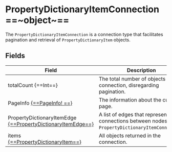 # PropertyDictionaryItemConnection ==~object~==

The `PropertyDictionaryItemConnection` is a connection type that facilitates pagination and retrieval of `PropertyDictionaryItem` objects.

## Fields

| Field                                  	| Description                                                                        	|
|----------------------------------------	|-------------------------------------------------------------------------------------	|
| totalCount {==Int==}                     	|  The total number of objects in this connection, disregarding pagination. 	         |
| PageInfo [{==PageInfo! ==}](../PageInfo.md)   | The information about the current page.                                        	|
| PropertyDictionaryItemEdge [{==PropertyDictionaryItemEdge==}](PropertyDictItemEdge.md) 	|  A list of edges that represent the connections between nodes in the `PropertyDictionaryItemConnection`.	|
| items [{==PropertyDictionaryItem==}](PropertyDictItemConnection.md)              	|  All objects returned in the connection.                       	|
